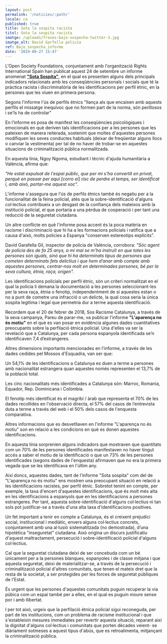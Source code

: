 ```yaml
---
layout: post
permalink: '/noticies/:path/'
locale: ca
published: true
title: Sota la sospita racista
titol: Sota la sospita racista
imatge: /uploads/frases-bajo-sospecha-twitter-3.jpg
imatge_alt: David Garfella policía
ref: Bajo_sospecha_informe
date: '2019-09-27 15:47'
---
```

L'Open Society Foundations, conjuntament amb l'organització Rights International Spain han publicat aquest 24 de setembre un informe anomenat [**"Sota Sospita"**](http://rightsinternationalspain.org/uploads/publicacion/1965aea9b1460b14f2afe5f0c9a17e1b90f0f689.pdf), en el qual es presenten alguns dels principals indicadors relacionats amb les conseqüències personals i socials que té la pràctica racista i discriminatòria de les identificacions per perfil ètnic, en la persones que les viuen en primera persona.

Segons l'informe l'ús de perfils ètnics "llança als que encaixen amb aquests perfils el missatge inequívoc que no formen part de la norma, són perillosos i se'ls ha de controlar"

En l’informe es posa de manifest les conseqüències psicològiques i emocionals en què deriven tals identificacions per a les persones que les pateixen de manera reiterada, sostenint que moltes d'aquestes persones modifiquen les seves conductes habituals (deixar de freqüentar alguns llocs o canviar la vestimenta) per tal de no haver de trobar-se en aquestes situacions de criminalització pública normalitzada.

En aquesta línia, Ngoy Ngoma, estudiant i tècnic d'ajuda humanitària a València, afirma que:

_"He estat expulsat de l'espai públic, que per mi s'ha convertit en privat, perquè en passar per aquí \[corro el] risc de perdre el temps, ser identificat i, amb això, portar-me aquest xoc"._

L’informe s'assegura que l'ús de perfils ètnics també és negatiu per a la funcionalitat de la feina policial, atès que la sobre-identificació d'alguns col·lectius contribueix a un desgast de la confiança dels mateixos amb la institució policial, el que portaria a una pèrdua de cooperació i per tant una reducció de la seguretat ciutadana.

Un altre conflicte en què l'informe posa accent és la poca matèria en racisme i discriminació que hi ha a les formacions policials i ratifica que a causa d'això, molts policies a Espanya "conserven estereotips explícits”.

David Garafella Gil, inspector de policia de València, corrobora: _"Sóc agent de policia des de fa 25 anys, a mi mai se m'ha instruït en que totes les persones són iguals, sinó que hi ha determinats tipus de persones que cometen determinats fets delictius i que hem d’anar amb compte amb aquestes persones, centrar-nos molt en determinades persones, bé per la seva cultura, ètnia, raça, origen"._

Les identificacions policials per perfil ètnic, són un criteri normalitzat en el qual la policia li demana la documentació a les persones seleccionant-les per la seva raça, ètnia o fenotip, independentment de si aquestes estan o no a punt de cometre una infracció o un delicte, la qual cosa seria la única sospita legítima i legal que permetria dur a terme aquesta identificació.

Recordem que el 20 de febrer de 2018, Sos Racisme Catalunya, a través de la seva campanya, Pareu de parar-me, va publicar l'informe **"L'aparença no és motiu"** en el què es van posar en evidència algunes dades cuantitatives preocupants sobre la perfilació ètnica policial. Una d'elles va ser la revelació que a Catalunya, per cada persona espanyola identificada se’n identificaven 7,4 d’estrangeres.

Altres dimensions importants mencionades en l’informe, a través de les dades cedides pel Mossos d'Esquadra, van ser que:

Un 54,1% de les identificacions a Catalunya es duen a terme a persones amb nacionalitat estrangera quan aquestes només representen el 13,7% de la població total.

Les cinc nacionalitats més identificades a Catalunya són: Marroc, Romania, Equador, Rep. Dominicana i Colòmbia.

El fenotip més identificat és el magribí / àrab que representa el 70% de les dades recollides en l'observació directa, el 57% del casos de l’entrevista duta a terme a través del web i el 50% dels casos de l'enquesta comparativa.

Altres informacions que es desvetllaven en l'informe "L'aparença no és motiu" son en relació a les condicions en què es donen aquestes identificacions.

En aquesta línia sorprenien alguns indicadors que mostraven que quantitats com un 70% de les persones identificades manifestaven no haver tingut accés a saber el motiu de la identificació o que un 73% de les persones identificades (segons dades de l'enquesta) afirmaven que no era la primera vegada que se les identificava en l'últim any.

Així doncs, aquestes dades, tant de l'informe "Sota sospita" com del de "L'aparença no és motiu" ens mostren una preocupant situació en relació a les identificacions racistes, per perfil ètnic. Sobretot tenint en compte, per exemple, la taxa d'encert d'aquestes identificacions, que és molt més alta en les identificacions a espanyols que en les identificacions a persones estrangeres. Per tant, aquesta sobre-identificació d'alguns col·lectius ni tan sols pot justificar-se a través d'una alta taxa d'identificacions positives.

Un fet important a tenir en compte a Catalunya, és el creixent prejudici social, institucional i mediàtic, envers alguns col·lectius concrets, conjuntament amb una al·lusió sistematitzada (no demostrada), d’una hipotètica "inseguretat" ciutadana. Això origina un discurs justificatiu d'aquest maltractament, persecució i sobre-identificació policial d'alguns col·lectius.

Cal que la seguretat ciutadana deixi de ser concebuda com un bé únicament per a la persones blanques, espanyoles i de classe mitjana i que aquesta seguretat, deixi de materialitzar-se, a través de la persecució i criminalització policial d'altres comunitats, que tenen el mateix dret que la resta de la societat, a ser protegides per les forces de seguretat públiques de l'Estat.

És urgent que les persones d'aquestes comunitats puguin recuperar la via púbica com un espai també per a elles, en el qual es puguin moure sense por i amb llibertat.	

I per tot això, urgeix que la perfilació ètnica policial sigui reconeguda, per part de les institucions, com un problema de racisme institucional i que s'estableixin mesures immediates per revertir aquesta situació, reparant així la dignitat d'alguns col·lectius i comunitats que porten dècades veient- se diàriament sotmeses a aquest tipus d'abús, que es retroalimenta, mitjançant la criminalització pública.
